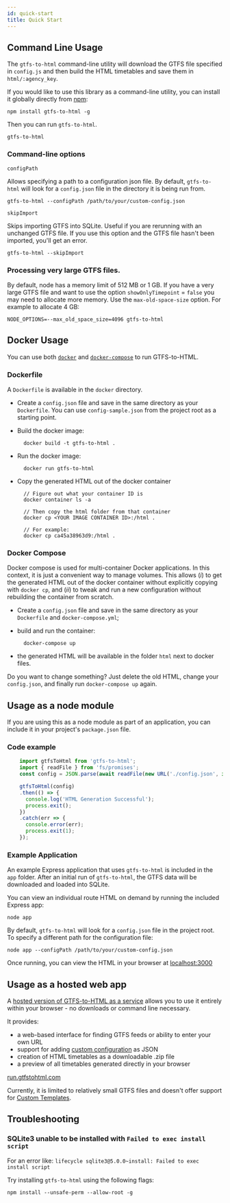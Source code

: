 ```yaml
---
id: quick-start
title: Quick Start
---
```


## Command Line Usage

The `gtfs-to-html` command-line utility will download the GTFS file specified in `config.js` and then build the HTML timetables and save them in `html/:agency_key`.

If you would like to use this library as a command-line utility, you can install it globally directly from [npm](https://npmjs.org):

    npm install gtfs-to-html -g

Then you can run `gtfs-to-html`.

    gtfs-to-html

### Command-line options

`configPath`

Allows specifying a path to a configuration json file. By default, `gtfs-to-html` will look for a `config.json` file in the directory it is being run from.

    gtfs-to-html --configPath /path/to/your/custom-config.json

`skipImport`

Skips importing GTFS into SQLite. Useful if you are rerunning with an unchanged GTFS file. If you use this option and the GTFS file hasn't been imported, you'll get an error.

    gtfs-to-html --skipImport


### Processing very large GTFS files.

By default, node has a memory limit of 512 MB or 1 GB. If you have a very large GTFS file and want to use the option `showOnlyTimepoint` = `false` you may need to allocate more memory. Use the `max-old-space-size` option. For example to allocate 4 GB:

    NODE_OPTIONS=--max_old_space_size=4096 gtfs-to-html

## Docker Usage

You can use both [`docker`](https://docker.com) and [`docker-compose`](https://docs.docker.com/compose/) to run GTFS-to-HTML.

### Dockerfile

A `Dockerfile` is available in the `docker` directory.

* Create a `config.json` file and save in the same directory as your `Dockerfile`. You can use `config-sample.json` from the project root as a starting point.

* Build the docker image:

        docker build -t gtfs-to-html .

* Run the docker image:

        docker run gtfs-to-html

* Copy the generated HTML out of the docker container

        // Figure out what your container ID is
        docker container ls -a

        // Then copy the html folder from that container
        docker cp <YOUR IMAGE CONTAINER ID>:/html .

        // For example:
        docker cp ca45a38963d9:/html .

### Docker Compose

Docker compose is used for multi-container Docker applications. In this context, it is just a convenient way to manage volumes. This allows (_i_) to get the generated HTML out of the docker container without explicitly copying with `docker cp`, and (_ii_) to tweak and run a new configuration without rebuilding the container from scratch.

* Create a `config.json` file and save in the same directory as your `Dockerfile` and `docker-compose.yml`;

* build and run the container:

        docker-compose up

* the generated HTML will be available in the folder `html` next to docker files.

Do you want to change something? Just delete the old HTML, change your `config.json`, and finally run `docker-compose up` again.


## Usage as a node module

If you are using this as a node module as part of an application, you can include it in your project's `package.json` file.

### Code example

```javascript
    import gtfsToHtml from 'gtfs-to-html';
    import { readFile } from 'fs/promises';
    const config = JSON.parse(await readFile(new URL('./config.json', import.meta.url)));

    gtfsToHtml(config)
    .then(() => {
      console.log('HTML Generation Successful');
      process.exit();
    })
    .catch(err => {
      console.error(err);
      process.exit(1);
    });
```

### Example Application
An example Express application that uses `gtfs-to-html` is included in the `app` folder. After an initial run of `gtfs-to-html`, the GTFS data will be downloaded and loaded into SQLite.

You can view an individual route HTML on demand by running the included Express app:

    node app

By default, `gtfs-to-html` will look for a `config.json` file in the project root. To specify a different path for the configuration file:

    node app --configPath /path/to/your/custom-config.json

Once running, you can view the HTML in your browser at [localhost:3000](http://localhost:3000)


## Usage as a hosted web app

A [hosted version of GTFS-to-HTML as a service](https://run.gtfstohtml.com) allows you to use it entirely within your browser - no downloads or command line necessary.

It provides:

* a web-based interface for finding GTFS feeds or ability to enter your own URL
* support for adding [custom configuration](/docs/configuration) as JSON
* creation of HTML timetables as a downloadable .zip file
* a preview of all timetables generated directly in your browser

[run.gtfstohtml.com](https://run.gtfstohtml.com)

Currently, it is limited to relatively small GTFS files and doesn't offer support for [Custom Templates](/docs/custom-templates).

## Troubleshooting

### SQLite3 unable to be installed with `Failed to exec install script`

For an error like:
```lifecycle sqlite3@5.0.0~install: Failed to exec install script```

Try installing `gtfs-to-html` using the following flags:

```npm install --unsafe-perm --allow-root -g```
